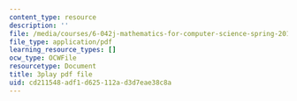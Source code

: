 ```yaml
---
content_type: resource
description: ''
file: /media/courses/6-042j-mathematics-for-computer-science-spring-2015/cd211548adf1d625112ad3d7eae38c8a_Penh4mv5gAg.pdf
file_type: application/pdf
learning_resource_types: []
ocw_type: OCWFile
resourcetype: Document
title: 3play pdf file
uid: cd211548-adf1-d625-112a-d3d7eae38c8a
---
```

